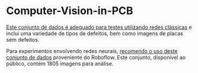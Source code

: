 # Computer-Vision-in-PCB

[Este conjunto de dados é adequado para testes utilizando redes clássicas](https://www.kaggle.com/datasets/akhatova/pcb-defects) e inclui uma variedade de tipos de defeitos, bem como imagens de placas sem defeitos.

Para experimentos envolvendo redes neurais, [recomendo o uso deste conjunto de dados](https://universe.roboflow.com/pcb-labelling/pcb_defect-1xgzf/dataset/5) proveniente do Roboflow. Este conjunto, disponível ao público, contém 1805 imagens para análise.
